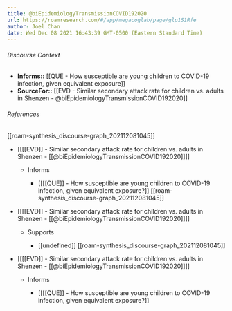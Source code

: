 ```yaml
---
title: @biEpidemiologyTransmissionCOVID192020
url: https://roamresearch.com/#/app/megacoglab/page/glp1S1Rfe
author: Joel Chan
date: Wed Dec 08 2021 16:43:39 GMT-0500 (Eastern Standard Time)
---
```




###### Discourse Context

- **Informs::** [[QUE - How susceptible are young children to COVID-19 infection, given equivalent exposure]]
- **SourceFor::** [[EVD - Similar secondary attack rate for children vs. adults in Shenzen - @biEpidemiologyTransmissionCOVID192020]]

###### References

[[roam-synthesis_discourse-graph_202112081045]]

- [[[[EVD]] - Similar secondary attack rate for children vs. adults in Shenzen - [[@biEpidemiologyTransmissionCOVID192020]]]]

    - Informs

        - [[[[QUE]] - How susceptible are young children to COVID-19 infection, given equivalent exposure?]]
[[roam-synthesis_discourse-graph_202112081045]]

- [[[[EVD]] - Similar secondary attack rate for children vs. adults in Shenzen - [[@biEpidemiologyTransmissionCOVID192020]]]]

    - Supports

        - [[undefined]]
[[roam-synthesis_discourse-graph_202112081045]]

- [[[[EVD]] - Similar secondary attack rate for children vs. adults in Shenzen - [[@biEpidemiologyTransmissionCOVID192020]]]]

    - Informs

        - [[[[QUE]] - How susceptible are young children to COVID-19 infection, given equivalent exposure?]]
